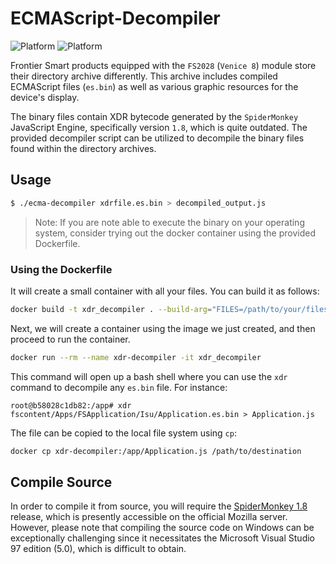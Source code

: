 # ECMAScript-Decompiler

![Platform](https://img.shields.io:/static/v1?label=Platforms&message=Linux&color=lightgrey)
![Platform](https://img.shields.io:/static/v1?label=Other+Platforms&message=Window|Mac+with+Docker&color=blue)

Frontier Smart products equipped with the `FS2028` (`Venice 8`) module store their directory archive differently. This archive includes compiled ECMAScript files (`es.bin`) as well as various graphic resources for the device's display.

The binary files contain XDR bytecode generated by the `SpiderMonkey` JavaScript Engine, specifically version `1.8`, which is quite outdated. The provided decompiler script can be utilized to decompile the binary files found within the directory archives.

## Usage

````sh
$ ./ecma-decompiler xdrfile.es.bin > decompiled_output.js
````

> Note: If you are note able to execute the binary on your operating system, consider trying out the docker container using the provided Dockerfile.

### Using the Dockerfile

It will create a small container with all your files. You can build it as follows:

```bash
docker build -t xdr_decompiler . --build-arg="FILES=/path/to/your/files"
```

Next, we will create a container using the image we just created, and then proceed to run the container.

```bash
docker run --rm --name xdr-decompiler -it xdr_decompiler
```

This command will open up a bash shell where you can use the `xdr` command to decompile any `es.bin` file. For instance:

```console
root@b58028c1db82:/app# xdr fscontent/Apps/FSApplication/Isu/Application.es.bin > Application.js
```

The file can be copied to the local file system using `cp`:

```bash
docker cp xdr-decompiler:/app/Application.js /path/to/destination
```

## Compile Source

In order to compile it from source, you will require the [SpiderMonkey 1.8](http://ftp.mozilla.org/pub/mozilla.org/js/js-1.8.0-rc1.tar.gz) release, which is presently accessible on the official Mozilla server. However, please note that compiling the source code on Windows can be exceptionally challenging since it necessitates the Microsoft Visual Studio 97 edition (5.0), which is difficult to obtain.

